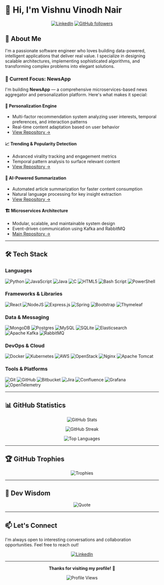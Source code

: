 # 👋 Hi, I'm Vishnu Vinodh Nair

<div align="center">
  
[![LinkedIn](https://img.shields.io/badge/LinkedIn-%230077B5.svg?logo=linkedin&logoColor=white)](https://www.linkedin.com/in/vishnu-vinodh-nair/)
[![GitHub followers](https://img.shields.io/github/followers/Zorozephyr?style=social)](https://github.com/Zorozephyr)

</div>

## 💫 About Me

I'm a passionate software engineer who loves building data-powered, intelligent applications that deliver real value. I specialize in designing scalable architectures, implementing sophisticated algorithms, and transforming complex problems into elegant solutions.

### 🔭 Current Focus: NewsApp

I'm building **NewsApp** — a comprehensive microservices-based news aggregator and personalization platform. Here's what makes it special:

#### 🎯 **Personalization Engine**
- Multi-factor recommendation system analyzing user interests, temporal preferences, and interaction patterns
- Real-time content adaptation based on user behavior
- [View Repository →](https://github.com/Zorozephyr/newsapp-personalization)

#### 📈 **Trending & Popularity Detection**
- Advanced virality tracking and engagement metrics
- Temporal pattern analysis to surface relevant content
- [View Repository →](https://github.com/Zorozephyr/newsapp-trending)

#### 🤖 **AI-Powered Summarization**
- Automated article summarization for faster content consumption
- Natural language processing for key insight extraction
- [View Repository →](https://github.com/Zorozephyr/newsapp-summarization)

#### 🏗️ **Microservices Architecture**
- Modular, scalable, and maintainable system design
- Event-driven communication using Kafka and RabbitMQ
- [Main Repository →](https://github.com/Zorozephyr/newsapp)

---

## 🛠️ Tech Stack

### Languages
![Python](https://img.shields.io/badge/python-3670A0?style=for-the-badge&logo=python&logoColor=ffdd54)
![JavaScript](https://img.shields.io/badge/javascript-%23323330.svg?style=for-the-badge&logo=javascript&logoColor=%23F7DF1E)
![Java](https://img.shields.io/badge/java-%23ED8B00.svg?style=for-the-badge&logo=openjdk&logoColor=white)
![C](https://img.shields.io/badge/c-%2300599C.svg?style=for-the-badge&logo=c&logoColor=white)
![HTML5](https://img.shields.io/badge/html5-%23E34F26.svg?style=for-the-badge&logo=html5&logoColor=white)
![Bash Script](https://img.shields.io/badge/bash_script-%23121011.svg?style=for-the-badge&logo=gnu-bash&logoColor=white)
![PowerShell](https://img.shields.io/badge/PowerShell-%235391FE.svg?style=for-the-badge&logo=powershell&logoColor=white)

### Frameworks & Libraries
![React](https://img.shields.io/badge/react-%2320232a.svg?style=for-the-badge&logo=react&logoColor=%2361DAFB)
![NodeJS](https://img.shields.io/badge/node.js-6DA55F?style=for-the-badge&logo=node.js&logoColor=white)
![Express.js](https://img.shields.io/badge/express.js-%23404d59.svg?style=for-the-badge&logo=express&logoColor=%2361DAFB)
![Spring](https://img.shields.io/badge/spring-%236DB33F.svg?style=for-the-badge&logo=spring&logoColor=white)
![Bootstrap](https://img.shields.io/badge/bootstrap-%238511FA.svg?style=for-the-badge&logo=bootstrap&logoColor=white)
![Thymeleaf](https://img.shields.io/badge/Thymeleaf-%23005C0F.svg?style=for-the-badge&logo=Thymeleaf&logoColor=white)

### Data & Messaging
![MongoDB](https://img.shields.io/badge/MongoDB-%234ea94b.svg?style=for-the-badge&logo=mongodb&logoColor=white)
![Postgres](https://img.shields.io/badge/postgres-%23316192.svg?style=for-the-badge&logo=postgresql&logoColor=white)
![MySQL](https://img.shields.io/badge/mysql-4479A1.svg?style=for-the-badge&logo=mysql&logoColor=white)
![SQLite](https://img.shields.io/badge/sqlite-%2307405e.svg?style=for-the-badge&logo=sqlite&logoColor=white)
![Elasticsearch](https://img.shields.io/badge/elasticsearch-%230377CC.svg?style=for-the-badge&logo=elasticsearch&logoColor=white)
![Apache Kafka](https://img.shields.io/badge/Apache%20Kafka-000?style=for-the-badge&logo=apachekafka)
![RabbitMQ](https://img.shields.io/badge/rabbitmq-FF6600?style=for-the-badge&logo=rabbitmq&logoColor=white)

### DevOps & Cloud
![Docker](https://img.shields.io/badge/docker-%230db7ed.svg?style=for-the-badge&logo=docker&logoColor=white)
![Kubernetes](https://img.shields.io/badge/kubernetes-%23326ce5.svg?style=for-the-badge&logo=kubernetes&logoColor=white)
![AWS](https://img.shields.io/badge/AWS-%23FF9900.svg?style=for-the-badge&logo=amazon-aws&logoColor=white)
![OpenStack](https://img.shields.io/badge/Openstack-%23f01742.svg?style=for-the-badge&logo=openstack&logoColor=white)
![Nginx](https://img.shields.io/badge/nginx-%23009639.svg?style=for-the-badge&logo=nginx&logoColor=white)
![Apache Tomcat](https://img.shields.io/badge/apache%20tomcat-%23F8DC75.svg?style=for-the-badge&logo=apache-tomcat&logoColor=black)

### Tools & Platforms
![Git](https://img.shields.io/badge/git-%23F05033.svg?style=for-the-badge&logo=git&logoColor=white)
![GitHub](https://img.shields.io/badge/github-%23121011.svg?style=for-the-badge&logo=github&logoColor=white)
![Bitbucket](https://img.shields.io/badge/bitbucket-%230047B3.svg?style=for-the-badge&logo=bitbucket&logoColor=white)
![Jira](https://img.shields.io/badge/jira-%230A0FFF.svg?style=for-the-badge&logo=jira&logoColor=white)
![Confluence](https://img.shields.io/badge/confluence-%23172BF4.svg?style=for-the-badge&logo=confluence&logoColor=white)
![Grafana](https://img.shields.io/badge/grafana-%23F46800.svg?style=for-the-badge&logo=grafana&logoColor=white)
![OpenTelemetry](https://img.shields.io/badge/OpenTelemetry-FFFFFF?&style=for-the-badge&logo=opentelemetry&logoColor=black)

---

## 📊 GitHub Statistics

<div align="center">

![GitHub Stats](https://github-readme-stats.vercel.app/api?username=Zorozephyr&theme=dark&hide_border=true&include_all_commits=true&count_private=true&show_icons=true)

![GitHub Streak](https://nirzak-streak-stats.vercel.app/?user=Zorozephyr&theme=dark&hide_border=true)

![Top Languages](https://github-readme-stats.vercel.app/api/top-langs/?username=Zorozephyr&theme=dark&hide_border=true&include_all_commits=true&count_private=true&layout=compact&langs_count=8)

</div>

---

## 🏆 GitHub Trophies

<div align="center">

![Trophies](https://github-profile-trophy.vercel.app/?username=Zorozephyr&theme=radical&no-frame=false&no-bg=true&margin-w=4&row=1)

</div>

---

## 💭 Dev Wisdom

<div align="center">

![Quote](https://quotes-github-readme.vercel.app/api?type=horizontal&theme=radical)

</div>

---

## 📫 Let's Connect

I'm always open to interesting conversations and collaboration opportunities. Feel free to reach out!

<div align="center">

[![LinkedIn](https://img.shields.io/badge/Connect_on_LinkedIn-%230077B5.svg?style=for-the-badge&logo=linkedin&logoColor=white)](https://www.linkedin.com/in/vishnu-vinodh-nair/)

</div>

---

<div align="center">
  
**Thanks for visiting my profile!** 🚀

![Profile Views](https://komarev.com/ghpvc/?username=Zorozephyr&color=blueviolet&style=flat-square)

</div>
